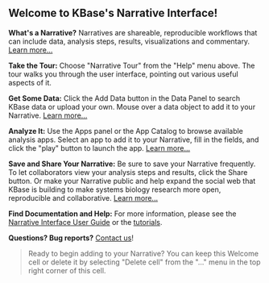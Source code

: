 ## Welcome to KBase's Narrative Interface!

**What's a Narrative?** Narratives are shareable, reproducible workflows that can include data, analysis steps, results, visualizations and commentary. [Learn more...]({{config.resources.docSite.base.url}}/narrative-guide)

**Take the Tour:** Choose "Narrative Tour" from the "Help" menu above. The tour walks you through the user interface, pointing out various useful aspects of it.

**Get Some Data:** Click the Add Data button in the Data Panel to search KBase data or upload your own. Mouse over a data object to add it to your Narrative. [Learn more...]({{config.resources.docSite.base.url}}/narrative-guide/explore-data)

**Analyze It:** Use the Apps panel or the App Catalog to browse available analysis apps. Select an app to add it to your Narrative, fill in the fields, and click the "play" button to launch the app. [Learn more...]({{config.resources.docSite.base.url}}/narrative-guide/browse-apps-and-methods)

**Save and Share Your Narrative:** Be sure to save your Narrative frequently. To let collaborators view your analysis steps and results, click the Share button. Or make your Narrative public and help expand the social web that KBase is building to make systems biology research more open, reproducible and collaborative. [Learn more...]({{config.resources.docSite.base.url}}/narrative-guide/share-narratives/)

**Find Documentation and Help:** For more information, please see the [Narrative Interface User Guide]({{config.resources.docSite.base.url}}/narrative-guide) or the [tutorials]({{config.resources.docSite.base.url}}/tutorials).

**Questions? Bug reports?** [Contact us]({{config.resources.docSite.base.url}}/contact-us)!

> Ready to begin adding to your Narrative? You can keep this Welcome cell or delete it by selecting "Delete cell" from the "..." menu in the top right corner of this cell.
